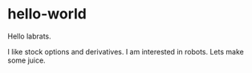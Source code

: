 # hello-world

Hello labrats.

I like stock options and derivatives. I am interested in robots. Lets make some juice.
